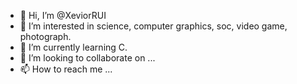 - 👋 Hi, I’m @XeviorRUI
- 👀 I’m interested in science, computer graphics, soc, video game, photograph.
- 🌱 I’m currently learning C.
- 💞️ I’m looking to collaborate on ...
- 📫 How to reach me ...

<!---
XeviorRUI/XeviorRUI is a ✨ special ✨ repository because its `README.md` (this file) appears on your GitHub profile.
You can click the Preview link to take a look at your changes.
--->

